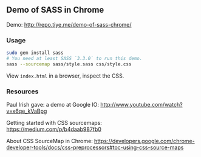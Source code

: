 
Demo of SASS in Chrome
------

Demo: http://repo.tiye.me/demo-of-sass-chrome/

### Usage

```sh
sudo gem install sass
# You need at least SASS `3.3.0` to run this demo.
sass --sourcemap sass/style.sass css/style.css
```

View `index.html` in a browser, inspect the CSS.

### Resources

Paul Irish gave: a demo at Google IO:
http://www.youtube.com/watch?v=x6qe_kVaBpg

Getting started with CSS sourcemaps:
https://medium.com/p/b4daab987fb0

About CSS SourceMap in Chrome:
https://developers.google.com/chrome-developer-tools/docs/css-preprocessors#toc-using-css-source-maps
